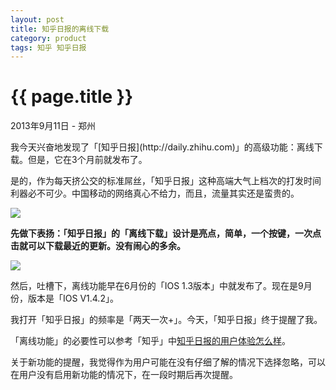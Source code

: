 ```yaml
---
layout: post
title: 知乎日报的离线下载
category: product
tags: 知乎 知乎日报
---
```

{{ page.title }}
================
<p class="meta">2013年9月11日 - 郑州</p>
我今天兴奋地发现了「[知乎日报](http://daily.zhihu.com)」的高级功能：离线下载。但是，它在3个月前就发布了。

是的，作为每天挤公交的标准屌丝，「知乎日报」这种高端大气上档次的打发时间利器必不可少。中国移动的网络真心不给力，而且，流量其实还是蛮贵的。

![](http://fuhuoshe.b0.upaiyun.com/img/201309/2.png)

**先做下表扬：「知乎日报」的「离线下载」设计是亮点，简单，一个按键，一次点击就可以下载最近的更新。没有闹心的多余。**

![](http://fuhuoshe.b0.upaiyun.com/img/201309/1.png)

然后，吐槽下，离线功能早在6月份的「IOS 1.3版本」中就发布了。现在是9月份，版本是「IOS V1.4.2」。

我打开「知乎日报」的频率是「两天一次+」。今天，「知乎日报」终于提醒了我。

「离线功能」的必要性可以参考「知乎」中[知乎日报的用户体验怎么样](http://www.zhihu.com/question/21100375)。

关于新功能的提醒，我觉得作为用户可能在没有仔细了解的情况下选择忽略，可以在用户没有启用新功能的情况下，在一段时期后再次提醒。




